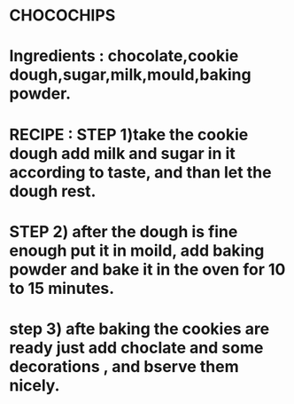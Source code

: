 # CHOCOCHIPS
# Ingredients : chocolate,cookie dough,sugar,milk,mould,baking powder.
# RECIPE : STEP 1)take the cookie dough add milk and sugar in it according to taste, and than let the dough rest.
# STEP 2) after the dough is fine enough put it in moild, add baking powder and bake it in the oven for 10 to 15 minutes.
# step 3) afte baking the cookies are ready just add choclate and some decorations , and bserve them nicely.

